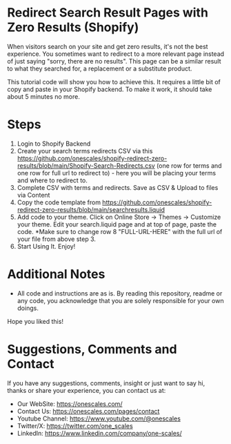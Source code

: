 # Redirect Search Result Pages with Zero Results (Shopify)
When visitors search on your site and get zero results, it's not the best experience. You sometimes want to redirect to a more relevant page instead of just saying "sorry, there are no results". This page can be a similar result to what they searched for, a replacement or a substitute product.

This tutorial code will show you how to achieve this. It requires a little bit of copy and paste in your Shopify backend. To make it work, it should take about 5 minutes no more.

# Steps

1. Login to Shopify Backend
2. Create your search terms redirects CSV via this https://github.com/onescales/shopify-redirect-zero-results/blob/main/Shopify-Search-Redirects.csv (one row for terms and one row for full url to redirect to) - here you will be placing your terms and where to redirect to.
3. Complete CSV with terms and redirects. Save as CSV & Upload to files via Content
4. Copy the code template from https://github.com/onescales/shopify-redirect-zero-results/blob/main/searchresults.liquid
5. Add code to your theme. Click on Online Store -> Themes -> Customize your theme. Edit your search.liquid page and at top of page, paste the code. *Make sure to change row 8 "FULL-URL-HERE" with the full url of your file from above step 3.
6. Start Using It. Enjoy!

# Additional Notes
- All code and instructions are as is. By reading this repository, readme or any code, you acknowledge that you are solely responsible for your own doings.

Hope you liked this!

# Suggestions, Comments and Contact
If you have any suggestions, comments, insight or just want to say hi, thanks or share your experience, you can contact us at:
- Our WebSite: https://onescales.com/
- Contact Us: https://onescales.com/pages/contact
- Youtube Channel: https://www.youtube.com/@onescales
- Twitter/X: https://twitter.com/one_scales
- LinkedIn: https://www.linkedin.com/company/one-scales/






